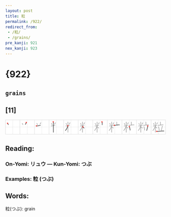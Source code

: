 ```yaml
---
layout: post
title: 粒
permalink: /922/
redirect_from:
 - /粒/
 - /grains/
pre_kanji: 921
nex_kanji: 923
---
```


# {922}

## `grains`

## [11]

<div class="stroke"><img src="../images/E7B292.png" /></div>

## Reading:

### On-Yomi: リュウ &mdash; Kun-Yomi: つぶ

### Examples: 粒 (つぶ)

## Words:

粒(つぶ): grain
